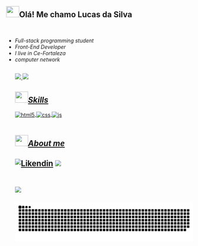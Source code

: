 <h2><img src="https://monophy.com/media/WoXL1l1Sy0yElOsawv/monophy.gif" width='35px' height=30px'>Olá! Me chamo Lucas da Silva </h2> <br/>
<ul>
 <li><em>Full-stack programming student</em></li>
 <li><em>Front-End Developer</em></li>
 <li><em>I live in Ce-Fortaleza</em></li>
 <li><em>computer network</em></li
</ul>

##

<div>
  <a href="https://github.com/LucasDev23">
  <img height="200em" src="https://github-readme-stats.vercel.app/api?username=LucasDev23&show_icons=true&theme=dark&include_all_commits=true&count_private=true"/>
  <img height="160em" src="https://github-readme-stats.vercel.app/api/top-langs/?username=LucasDev23&layout=compact&langs_count=7&theme=dark"/>
</div>

 <h2><img src="https://i.gifer.com/origin/cb/cbad8974b5928d9e4878525b25d64c2d_w200.gif" width='35px' height=30px'><em>Skills</em></h2>
 
 <img align="center" alt="html5" src="https://img.shields.io/badge/HTML5-E34F26?style=for-the-badge&logo=html5&logoColor=white" />
 <img align="center" alt="css" src="https://img.shields.io/badge/CSS3-1572B6?style=for-the-badge&logo=css3&logoColor=white" />
 <img align="center" alt="js" src="https://img.shields.io/badge/JavaScript-F7DF1E?style=for-the-badge&logo=javascript&logoColor=black" />

</br>
</br>

<h2><img src="https://i.gifer.com/origin/cb/cbad8974b5928d9e4878525b25d64c2d_w200.gif" width='35px' height=30px'><em>About me</em><h2>

[![Likendin](https://img.shields.io/badge/LinkedIn-0077B5?style=for-the-badge&logo=linkedin&logoColor=white)](https://www.linkedin.com/in/lucas-da-silva-lima-479133232/)
<a href = "mailto:lucasdasilvalima2757@gmail.com"><img src="https://img.shields.io/badge/-Gmail-%23333?style=for-the-badge&logo=gmail&logoColor=white" target="_blank"></a>

</div>
<div style="display: inline_block"><br>
  <img height="260" src="https://media4.giphy.com/media/qgQUggAC3Pfv687qPC/giphy.gif?cid=790b7611f2f07e74a99606c66f0e003a50699283aa810b77&rid=giphy.gif&ct=g">
</div>

 
 ![Snake animation](https://github.com/ellen2121/ellen2121/blob/output/github-contribution-grid-snake.svg)

